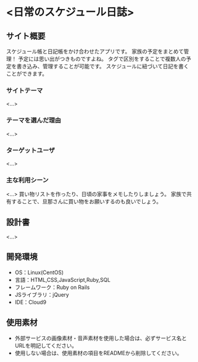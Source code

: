 # <日常のスケジュール日誌>

## サイト概要
スケジュール帳と日記帳をかけ合わせたアプリです。  家族の予定をまとめて管理！
予定には思い出がつきものですよね。
タグで区別をすることで複数人の予定を書き込み、管理することが可能です。
スケジュールに紐づいて日記を書くことができます。
### サイトテーマ
<...>

### テーマを選んだ理由
<...>

### ターゲットユーザ
<...>

### 主な利用シーン
<...>
買い物リストを作ったり、日頃の家事をメモしたりしましょう。
家族で共有することで、旦那さんに買い物をお願いするのも良いでしょう。

## 設計書
<...>

## 開発環境
- OS：Linux(CentOS)
- 言語：HTML,CSS,JavaScript,Ruby,SQL
- フレームワーク：Ruby on Rails
- JSライブラリ：jQuery
- IDE：Cloud9

## 使用素材
- 外部サービスの画像素材・音声素材を使用した場合は、必ずサービス名とURLを明記してください。
- 使用しない場合は、使用素材の項目をREADMEから削除してください。